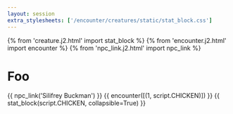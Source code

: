 ```yaml
---
layout: session
extra_stylesheets: ['/encounter/creatures/static/stat_block.css']
---
```

{% from 'creature.j2.html' import stat_block %}
{% from 'encounter.j2.html' import encounter %}
{% from 'npc_link.j2.html' import npc_link %}
# Foo
{{ npc_link('Silifrey Buckman') }}
{{ encounter([(1, script.CHICKEN)]) }}
{{ stat_block(script.CHICKEN, collapsible=True) }}
